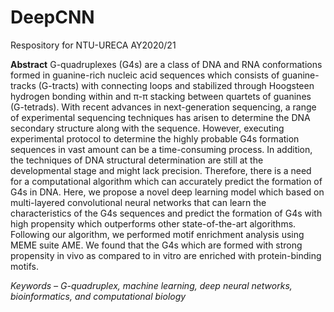 # DeepCNN
Respository for NTU-URECA AY2020/21

**Abstract**
G-quadruplexes (G4s) are a class of DNA and RNA conformations formed in guanine-rich nucleic acid sequences which consists of guanine-tracks (G-tracts) with connecting loops and stabilized through Hoogsteen hydrogen bonding within and π-π stacking between quartets of guanines (G-tetrads). With recent advances in next-generation sequencing, a range of experimental sequencing techniques has arisen to determine the DNA secondary structure along with the sequence. However, executing experimental protocol to determine the highly probable G4s formation sequences in vast amount can be a time-consuming process. In addition, the techniques of DNA structural determination are still at the developmental stage and might lack precision. Therefore, there is a need for a computational algorithm which can accurately predict the formation of G4s in DNA. Here, we propose a novel deep learning model which based on multi-layered convolutional neural networks that can learn the characteristics of the G4s sequences and predict the formation of G4s with high propensity which outperforms other state-of-the-art algorithms. Following our algorithm, we performed motif enrichment analysis using MEME suite AME. We found that the G4s which are formed with strong propensity in vivo as compared to in vitro are enriched with protein-binding motifs.

*Keywords – G-quadruplex, machine learning, deep neural networks, bioinformatics, and computational biology*
